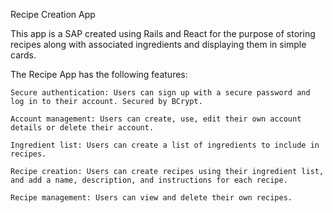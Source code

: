 Recipe Creation App

This app is a SAP created using Rails and React for the purpose of storing recipes along with associated ingredients and displaying them in simple cards. 

The Recipe App has the following features:

    Secure authentication: Users can sign up with a secure password and log in to their account. Secured by BCrypt.

    Account management: Users can create, use, edit their own account details or delete their account.

    Ingredient list: Users can create a list of ingredients to include in recipes.

    Recipe creation: Users can create recipes using their ingredient list, and add a name, description, and instructions for each recipe.

    Recipe management: Users can view and delete their own recipes.